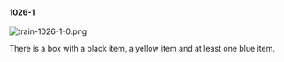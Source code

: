 #### 1026-1
![train-1026-1-0.png](https://github.com/lil-lab/nlvr/raw/master/nlvr/train/images/79/train-1026-1-0.png "train-1026-1-0.png")

There is a box with a black item, a yellow item and at least one blue item.
